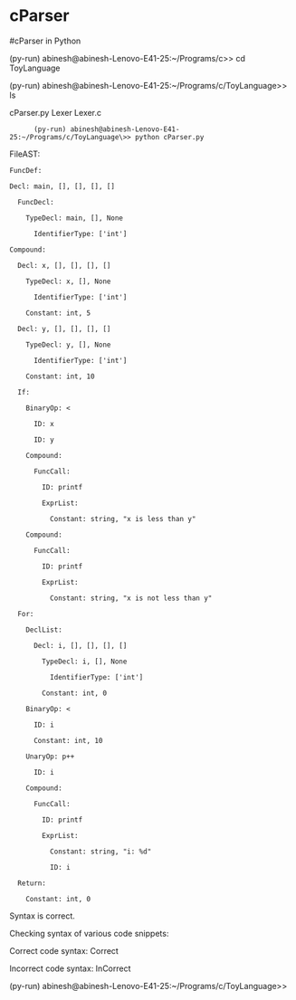 # cParser
#cParser in Python

(py-run) abinesh@abinesh-Lenovo-E41-25:~/Programs/c\>> cd ToyLanguage

(py-run) abinesh@abinesh-Lenovo-E41-25:~/Programs/c/ToyLanguage\>> ls

cParser.py  Lexer  Lexer.c

          (py-run) abinesh@abinesh-Lenovo-E41-25:~/Programs/c/ToyLanguage\>> python cParser.py
FileAST: 

    FuncDef: 
  
    Decl: main, [], [], [], []
    
      FuncDecl: 
      
        TypeDecl: main, [], None
        
          IdentifierType: ['int']
    
    Compound: 
    
      Decl: x, [], [], [], []
      
        TypeDecl: x, [], None
        
          IdentifierType: ['int']
        
        Constant: int, 5
      
      Decl: y, [], [], [], []
      
        TypeDecl: y, [], None
        
          IdentifierType: ['int']
        
        Constant: int, 10
      
      If: 
      
        BinaryOp: <
        
          ID: x
          
          ID: y
        
        Compound: 
        
          FuncCall: 
          
            ID: printf
            
            ExprList: 
            
              Constant: string, "x is less than y"
       
        Compound: 
        
          FuncCall: 
          
            ID: printf
            
            ExprList: 
            
              Constant: string, "x is not less than y"
      
      For: 
      
        DeclList: 
        
          Decl: i, [], [], [], []
          
            TypeDecl: i, [], None
            
              IdentifierType: ['int']
            
            Constant: int, 0
        
        BinaryOp: <
        
          ID: i
          
          Constant: int, 10
        
        UnaryOp: p++
        
          ID: i
        
        Compound: 
        
          FuncCall: 
          
            ID: printf
            
            ExprList: 
            
              Constant: string, "i: %d"
              
              ID: i
      
      Return: 
      
        Constant: int, 0

Syntax is correct.


Checking syntax of various code snippets:

Correct code syntax: Correct

Incorrect code syntax: InCorrect

(py-run) abinesh@abinesh-Lenovo-E41-25:~/Programs/c/ToyLanguage\>> 
